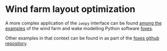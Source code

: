 # Wind farm layout optimization

A more complex application of the `iwopy` interface can be found [among the examples](https://fraunhoferiwes.github.io/foxes.docs/notebooks/layout_opt.html) of the wind farm and wake modelling Python software [foxes](https://github.com/FraunhoferIWES/foxes).

Other examples in that context can be found in as part of the [foxes github repository](https://github.com/FraunhoferIWES/foxes/tree/main/examples/foxes.opt).
